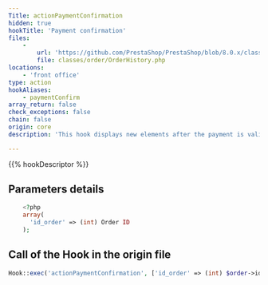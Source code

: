 ```yaml
---
Title: actionPaymentConfirmation
hidden: true
hookTitle: 'Payment confirmation'
files:
    -
        url: 'https://github.com/PrestaShop/PrestaShop/blob/8.0.x/classes/order/OrderHistory.php'
        file: classes/order/OrderHistory.php
locations:
    - 'front office'
type: action
hookAliases:
    - paymentConfirm
array_return: false
check_exceptions: false
chain: false
origin: core
description: 'This hook displays new elements after the payment is validated'

---
```


{{% hookDescriptor %}}

## Parameters details

```php
    <?php
    array(
      'id_order' => (int) Order ID
    );
```

## Call of the Hook in the origin file

```php
Hook::exec('actionPaymentConfirmation', ['id_order' => (int) $order->id], null, false, true, false, $order->id_shop)
```
